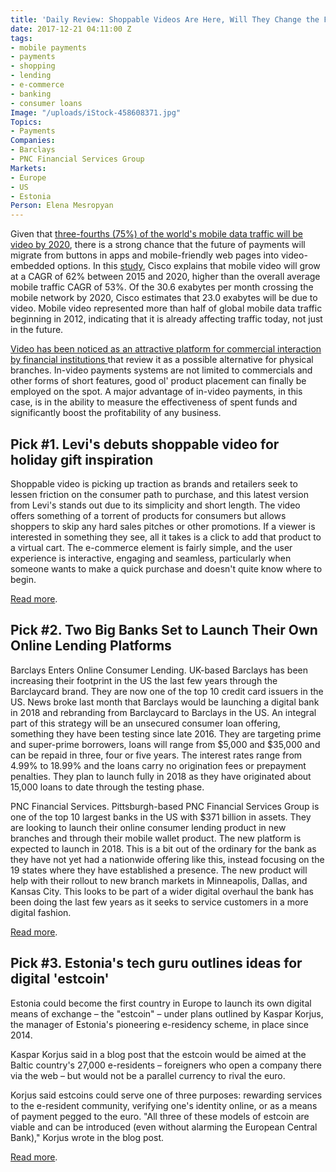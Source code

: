 ```yaml
---
title: 'Daily Review: Shoppable Videos Are Here, Will They Change the Face of E-Commerce?'
date: 2017-12-21 04:11:00 Z
tags:
- mobile payments
- payments
- shopping
- lending
- e-commerce
- banking
- consumer loans
Image: "/uploads/iStock-458608371.jpg"
Topics:
- Payments
Companies:
- Barclays
- PNC Financial Services Group
Markets:
- Europe
- US
- Estonia
Person: Elena Mesropyan
---
```


Given that [three-fourths (75%) of the world's mobile data traffic will be video by 2020](http://www.cisco.com/c/en/us/solutions/collateral/service-provider/visual-networking-index-vni/mobile-white-paper-c11-520862.html), there is a strong chance that the future of payments will migrate from buttons in apps and mobile-friendly web pages into video-embedded options. In this [study](http://www.cisco.com/c/en/us/solutions/collateral/service-provider/visual-networking-index-vni/mobile-white-paper-c11-520862.html), Cisco explains that mobile video will grow at a CAGR of 62% between 2015 and 2020, higher than the overall average mobile traffic CAGR of 53%. Of the 30.6 exabytes per month crossing the mobile network by 2020, Cisco estimates that 23.0 exabytes will be due to video. Mobile video represented more than half of global mobile data traffic beginning in 2012, indicating that it is already affecting traffic today, not just in the future.

[Video has been noticed as an attractive platform for commercial interaction by financial institutions ](https://letstalkpayments.com/bank-branches-are-not-dying-they-are-evolving-into-video-banking/)that review it as a possible alternative for physical branches. In-video payments systems are not limited to commercials and other forms of short features, good ol' product placement can finally be employed on the spot. A major advantage of in-video payments, in this case, is in the ability to measure the effectiveness of spent funds and significantly boost the profitability of any business.

## Pick #1. Levi's debuts shoppable video for holiday gift inspiration

Shoppable video is picking up traction as brands and retailers seek to lessen friction on the consumer path to purchase, and this latest version from Levi's stands out due to its simplicity and short length. The video offers something of a torrent of products for consumers but allows shoppers to skip any hard sales pitches or other promotions. If a viewer is interested in something they see, all it takes is a click to add that product to a virtual cart. The e-commerce element is fairly simple, and the user experience is interactive, engaging and seamless, particularly when someone wants to make a quick purchase and doesn't quite know where to begin.

[Read more](https://www.retaildive.com/news/levis-debuts-shoppable-video-for-holiday-gift-inspiration/513528/).

## Pick #2. Two Big Banks Set to Launch Their Own Online Lending Platforms

Barclays Enters Online Consumer Lending. UK-based Barclays has been increasing their footprint in the US the last few years through the Barclaycard brand. They are now one of the top 10 credit card issuers in the US. News broke last month that Barclays would be launching a digital bank in 2018 and rebranding from Barclaycard to Barclays in the US. An integral part of this strategy will be an unsecured consumer loan offering, something they have been testing since late 2016. They are targeting prime and super-prime borrowers, loans will range from $5,000 and $35,000 and can be repaid in three, four or five years. The interest rates range from 4.99% to 18.99% and the loans carry no origination fees or prepayment penalties. They plan to launch fully in 2018 as they have originated about 15,000 loans to date through the testing phase.

PNC Financial Services. Pittsburgh-based PNC Financial Services Group is one of the top 10 largest banks in the US with $371 billion in assets. They are looking to launch their online consumer lending product in new branches and through their mobile wallet product. The new platform is expected to launch in 2018. This is a bit out of the ordinary for the bank as they have not yet had a nationwide offering like this, instead focusing on the 19 states where they have established a presence. The new product will help with their rollout to new branch markets in Minneapolis, Dallas, and Kansas City. This looks to be part of a wider digital overhaul the bank has been doing the last few years as it seeks to service customers in a more digital fashion.

[Read more](https://www.lendacademy.com/two-big-banks-set-launch-online-lending-platforms/).

## Pick #3. Estonia's tech guru outlines ideas for digital 'estcoin'

Estonia could become the first country in Europe to launch its own digital means of exchange – the "estcoin" – under plans outlined by Kaspar Korjus, the manager of Estonia's pioneering e-residency scheme, in place since 2014.

Kaspar Korjus said in a blog post that the estcoin would be aimed at the Baltic country's 27,000 e-residents – foreigners who open a company there via the web – but would not be a parallel currency to rival the euro.

Korjus said estcoins could serve one of three purposes: rewarding services to the e-resident community, verifying one's identity online, or as a means of payment pegged to the euro. "All three of these models of estcoin are viable and can be introduced (even without alarming the European Central Bank)," Korjus wrote in the blog post.

[Read more](https://www.reuters.com/article/us-bitcoin-estonia-estcoin/estonias-tech-guru-outlines-ideas-for-digital-estcoin-idUSKBN1ED1E6).